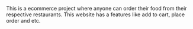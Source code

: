 This is a ecommerce project where anyone can order their food from their respective restaurants.
This website has a features like add to cart, place order and etc.

